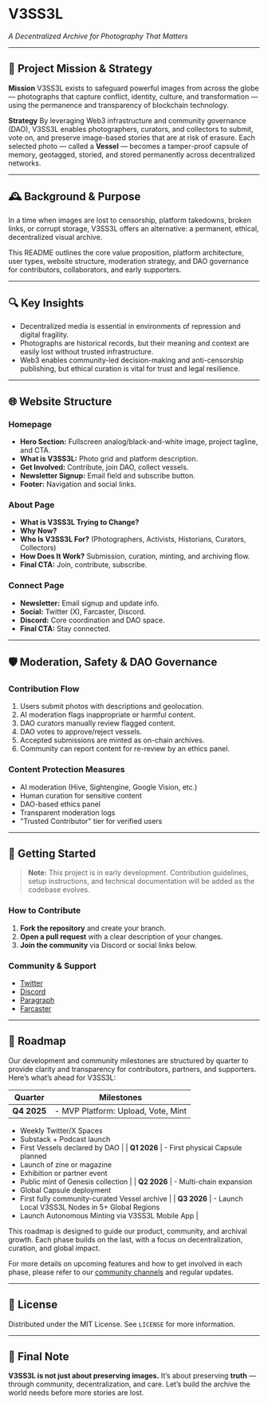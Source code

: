 # V3SS3L

_A Decentralized Archive for Photography That Matters_

---

## 🧭 Project Mission & Strategy

**Mission**
V3SS3L exists to safeguard powerful images from across the globe — photographs that capture conflict, identity, culture, and transformation — using the permanence and transparency of blockchain technology.

**Strategy**
By leveraging Web3 infrastructure and community governance (DAO), V3SS3L enables photographers, curators, and collectors to submit, vote on, and preserve image-based stories that are at risk of erasure. Each selected photo — called a **Vessel** — becomes a tamper-proof capsule of memory, geotagged, storied, and stored permanently across decentralized networks.

---

## 🕰 Background & Purpose

In a time when images are lost to censorship, platform takedowns, broken links, or corrupt storage, V3SS3L offers an alternative: a permanent, ethical, decentralized visual archive.

This README outlines the core value proposition, platform architecture, user types, website structure, moderation strategy, and DAO governance for contributors, collaborators, and early supporters.

---

## 🔍 Key Insights

- Decentralized media is essential in environments of repression and digital fragility.
- Photographs are historical records, but their meaning and context are easily lost without trusted infrastructure.
- Web3 enables community-led decision-making and anti-censorship publishing, but ethical curation is vital for trust and legal resilience.

---

## 🌐 Website Structure

### Homepage

- **Hero Section:** Fullscreen analog/black-and-white image, project tagline, and CTA.
- **What is V3SS3L:** Photo grid and platform description.
- **Get Involved:** Contribute, join DAO, collect vessels.
- **Newsletter Signup:** Email field and subscribe button.
- **Footer:** Navigation and social links.

### About Page

- **What is V3SS3L Trying to Change?**
- **Why Now?**
- **Who Is V3SS3L For?** (Photographers, Activists, Historians, Curators, Collectors)
- **How Does It Work?** Submission, curation, minting, and archiving flow.
- **Final CTA:** Join, contribute, subscribe.

### Connect Page

- **Newsletter:** Email signup and update info.
- **Social:** Twitter (X), Farcaster, Discord.
- **Discord:** Core coordination and DAO space.
- **Final CTA:** Stay connected.

---

## 🛡 Moderation, Safety & DAO Governance

### Contribution Flow

1. Users submit photos with descriptions and geolocation.
2. AI moderation flags inappropriate or harmful content.
3. DAO curators manually review flagged content.
4. DAO votes to approve/reject vessels.
5. Accepted submissions are minted as on-chain archives.
6. Community can report content for re-review by an ethics panel.

### Content Protection Measures

- AI moderation (Hive, Sightengine, Google Vision, etc.)
- Human curation for sensitive content
- DAO-based ethics panel
- Transparent moderation logs
- "Trusted Contributor" tier for verified users

---

## 🚀 Getting Started

> **Note:** This project is in early development. Contribution guidelines, setup instructions, and technical documentation will be added as the codebase evolves.

### How to Contribute

1. **Fork the repository** and create your branch.
2. **Open a pull request** with a clear description of your changes.
3. **Join the community** via Discord or social links below.

### Community & Support

- [Twitter](#)
- [Discord](#)
- [Paragraph](https://paragraph.xyz/)
- [Farcaster](#)

---

## 📌 Roadmap

Our development and community milestones are structured by quarter to provide clarity and transparency for contributors, partners, and supporters. Here’s what’s ahead for V3SS3L:

| Quarter     | Milestones                         |
| ----------- | ---------------------------------- |
| **Q4 2025** | - MVP Platform: Upload, Vote, Mint |

- Weekly Twitter/X Spaces
- Substack + Podcast launch
- First Vessels declared by DAO |
  | **Q1 2026** | - First physical Capsule planned
- Launch of zine or magazine
- Exhibition or partner event
- Public mint of Genesis collection |
  | **Q2 2026** | - Multi-chain expansion
- Global Capsule deployment
- First fully community-curated Vessel archive |
  | **Q3 2026** | - Launch Local V3SS3L Nodes in 5+ Global Regions
- Launch Autonomous Minting via V3SS3L Mobile App |

This roadmap is designed to guide our product, community, and archival growth. Each phase builds on the last, with a focus on decentralization, curation, and global impact.

For more details on upcoming features and how to get involved in each phase, please refer to our [community channels](#community--support) and regular updates.

---

## 📄 License

Distributed under the MIT License. See `LICENSE` for more information.

---

## 💬 Final Note

**V3SS3L is not just about preserving images.**
It’s about preserving **truth** — through community, decentralization, and care.
Let’s build the archive the world needs before more stories are lost.
